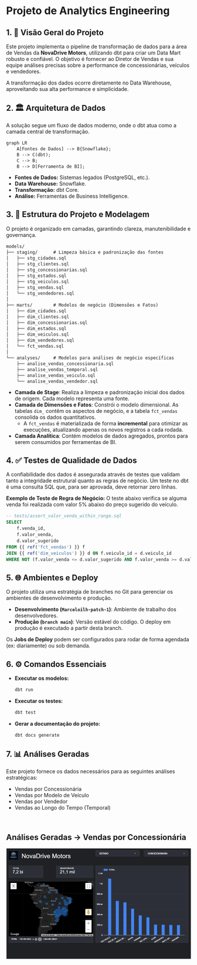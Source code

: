 

# Projeto de Analytics Engineering 

## 1\. 🚀 Visão Geral do Projeto

Este projeto implementa o pipeline de transformação de dados para a área de Vendas da **NovaDrive Motors**, utilizando dbt para criar um Data Mart robusto e confiável. O objetivo é fornecer ao Diretor de Vendas e sua equipe análises precisas sobre a performance de concessionárias, veículos e vendedores.

A transformação dos dados ocorre diretamente no Data Warehouse, aproveitando sua alta performance e simplicidade.

## 2\. 🏛️ Arquitetura de Dados

A solução segue um fluxo de dados moderno, onde o dbt atua como a camada central de transformação.

```mermaid
graph LR
    A[Fontes de Dados] --> B{Snowflake};
    B --> C(dbt);
    C --> B;
    B --> D[Ferramenta de BI];
```

  - **Fontes de Dados:** Sistemas legados (PostgreSQL, etc.).
  - **Data Warehouse:** Snowflake.
  - **Transformação:** dbt Core.
  - **Análise:** Ferramentas de Business Intelligence.

## 3\. 📁 Estrutura do Projeto e Modelagem

O projeto é organizado em camadas, garantindo clareza, manutenibilidade e governança.

```
models/
├── staging/      # Limpeza básica e padronização das fontes
│   ├── stg_cidades.sql
│   ├── stg_clientes.sql
│   ├── stg_concessionarias.sql
│   ├── stg_estados.sql
│   ├── stg_veiculos.sql
│   ├── stg_vendas.sql
│   └── stg_vendedores.sql
│
├── marts/        # Modelos de negócio (Dimensões e Fatos)
│   ├── dim_cidades.sql
│   ├── dim_clientes.sql
│   ├── dim_concessionarias.sql
│   ├── dim_estados.sql
│   ├── dim_veiculos.sql
│   ├── dim_vendedores.sql
│   └── fct_vendas.sql
│
└── analyses/     # Modelos para análises de negócio específicas
    ├── analise_vendas_concessionaria.sql
    ├── analise_vendas_temporal.sql
    ├── analise_vendas_veiculo.sql
    └── analise_vendas_vendedor.sql
```

  - **Camada de Stage**: Realiza a limpeza e padronização inicial dos dados de origem. Cada modelo representa uma fonte.
  - **Camada de Dimensões e Fatos**: Constrói o modelo dimensional. As tabelas `dim_` contêm os aspectos de negócio, e a tabela `fct_vendas` consolida os dados quantitativos.
      - A `fct_vendas` é materializada de forma **incremental** para otimizar as execuções, atualizando apenas os novos registros a cada rodada.
  - **Camada Analítica**: Contém modelos de dados agregados, prontos para serem consumidos por ferramentas de BI.

## 4\. ✅ Testes de Qualidade de Dados

A confiabilidade dos dados é assegurada através de testes que validam tanto a integridade estrutural quanto as regras de negócio. Um teste no dbt é uma consulta SQL que, para ser aprovada, deve retornar zero linhas.

**Exemplo de Teste de Regra de Negócio:**
O teste abaixo verifica se alguma venda foi realizada com valor 5% abaixo do preço sugerido do veículo.

```sql
-- tests/assert_valor_venda_within_range.sql
SELECT
    f.venda_id,
    f.valor_venda,
    d.valor_sugerido
FROM {{ ref('fct_vendas') }} f
JOIN {{ ref('dim_veiculos') }} d ON f.veiculo_id = d.veiculo_id
WHERE NOT (f.valor_venda <= d.valor_sugerido AND f.valor_venda >= d.valor_sugerido * 0.95)
```

## 5\. 🌐 Ambientes e Deploy

O projeto utiliza uma estratégia de branches no Git para gerenciar os ambientes de desenvolvimento e produção.

  - **Desenvolvimento (`Marceloilh-patch-1`)**: Ambiente de trabalho dos desenvolvedores.
  - **Produção (`branch main`)**: Versão estável do código. O deploy em produção é executado a partir desta branch.

Os **Jobs de Deploy** podem ser configurados para rodar de forma agendada (ex: diariamente) ou sob demanda.

## 6\. ⚙️ Comandos Essenciais

  - **Executar os modelos:**

    ```bash
    dbt run
    ```

  - **Executar os testes:**

    ```bash
    dbt test
    ```

  - **Gerar a documentação do projeto:**

    ```bash
    dbt docs generate
    ```

## 7\. 📊 Análises Geradas

Este projeto fornece os dados necessários para as seguintes análises estratégicas:

  - Vendas por Concessionária
  - Vendas por Modelo de Veículo
  - Vendas por Vendedor
  - Vendas ao Longo do Tempo (Temporal)
<br>

## Análises Geradas -> Vendas por Concessionária

![Vendas por Concessionária do Looker Studio](./imagens/dash.png)
